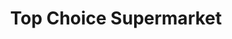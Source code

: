 ---
title: "Top Choice Supermarket"
url: /general-mariano-alvarez/top-choice-supermarket/
shop: Supermarkt
---